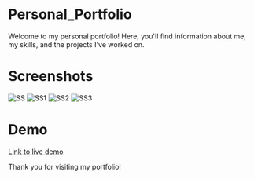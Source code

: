 # Personal_Portfolio

Welcome to my personal portfolio! Here, you'll find information about me, my skills, and the projects I've worked on.

# Screenshots

![SS](https://github.com/Shree0605/Personal_Portfolio/assets/155527405/d19c71f2-6f15-48de-84b4-f33f3c56134d)
![SS1](https://github.com/Shree0605/Personal_Portfolio/assets/155527405/15232446-4633-44db-aabb-8677c1d82ddc)
![SS2](https://github.com/Shree0605/Personal_Portfolio/assets/155527405/f7403206-f7ae-490c-851e-e09bbbfaeab9)
![SS3](https://github.com/Shree0605/Personal_Portfolio/assets/155527405/42e05c37-e867-4b86-be43-d4b0dc7405ab)

# Demo

[Link to live demo](https://github.com/Shree0605/Personal_Portfolio/assets/155527405/61cbdd69-4087-4ccc-9e5d-c71b48c4605b)

Thank you for visiting my portfolio!
